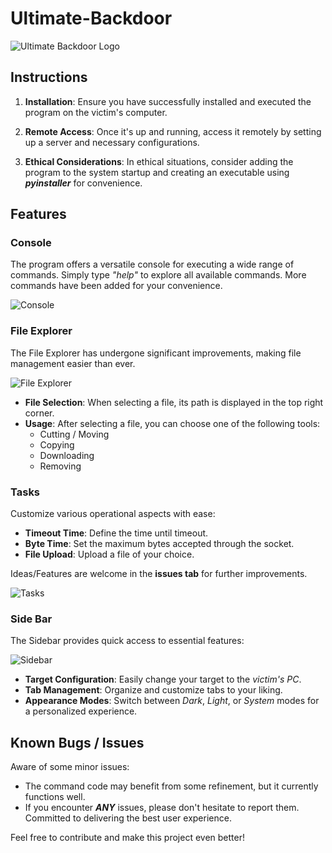 # Ultimate-Backdoor

![Ultimate Backdoor Logo](https://github.com/Turnrp/Ultimate-Backdoor/assets/70816015/c10cc13a-06cc-4ca3-8496-a4c5d5672cba)

## Instructions

1. **Installation**: Ensure you have successfully installed and executed the program on the victim's computer.

2. **Remote Access**: Once it's up and running, access it remotely by setting up a server and necessary configurations.

3. **Ethical Considerations**: In ethical situations, consider adding the program to the system startup and creating an executable using ***pyinstaller*** for convenience.

## Features

### Console
The program offers a versatile console for executing a wide range of commands. Simply type *"help"* to explore all available commands. More commands have been added for your convenience.

![Console](https://github.com/Turnrp/Ultimate-Backdoor/assets/70816015/a27d110b-4c06-419e-9116-c8f4e90d9dc7)

### File Explorer
The File Explorer has undergone significant improvements, making file management easier than ever.

![File Explorer](https://github.com/Turnrp/Ultimate-Backdoor/assets/70816015/d53c84ed-c558-4396-9cf2-8cd00f8794e9)

- **File Selection**: When selecting a file, its path is displayed in the top right corner.
- **Usage**: After selecting a file, you can choose one of the following tools:
  - Cutting / Moving
  - Copying
  - Downloading
  - Removing

### Tasks
Customize various operational aspects with ease:
- **Timeout Time**: Define the time until timeout.
- **Byte Time**: Set the maximum bytes accepted through the socket.
- **File Upload**: Upload a file of your choice.

Ideas/Features are welcome in the **issues tab** for further improvements.

![Tasks](https://github.com/Turnrp/Ultimate-Backdoor/assets/70816015/7471e2df-58a5-4a02-8594-551f222506fc)

### Side Bar
The Sidebar provides quick access to essential features:

![Sidebar](https://github.com/Turnrp/Ultimate-Backdoor/assets/70816015/ad7b933f-f2d3-4b2d-bf0e-81ab590278b3)

- **Target Configuration**: Easily change your target to the *victim's PC*.
- **Tab Management**: Organize and customize tabs to your liking.
- **Appearance Modes**: Switch between *Dark*, *Light*, or *System* modes for a personalized experience.

## Known Bugs / Issues
Aware of some minor issues:
- The command code may benefit from some refinement, but it currently functions well.
- If you encounter ***ANY*** issues, please don't hesitate to report them. Committed to delivering the best user experience.

Feel free to contribute and make this project even better!
